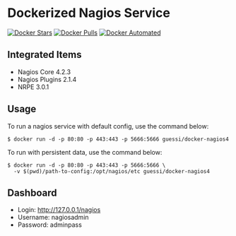 # Dockerized Nagios Service

[![Docker Stars](https://img.shields.io/docker/stars/guessi/docker-nagios4.svg)](https://hub.docker.com/r/guessi/docker-nagios4/)
[![Docker Pulls](https://img.shields.io/docker/pulls/guessi/docker-nagios4.svg)](https://hub.docker.com/r/guessi/docker-nagios4/)
[![Docker Automated](https://img.shields.io/docker/automated/guessi/docker-nagios4.svg)](https://hub.docker.com/r/guessi/docker-nagios4/)


## Integrated Items

* Nagios Core 4.2.3
* Nagios Plugins 2.1.4
* NRPE 3.0.1


## Usage

To run a nagios service with default config, use the command below:

    $ docker run -d -p 80:80 -p 443:443 -p 5666:5666 guessi/docker-nagios4


To run with persistent data, use the command below:

    $ docker run -d -p 80:80 -p 443:443 -p 5666:5666 \
      -v $(pwd)/path-to-config:/opt/nagios/etc guessi/docker-nagios4


## Dashboard

* Login: http://127.0.0.1/nagios
* Username: nagiosadmin
* Password: adminpass
